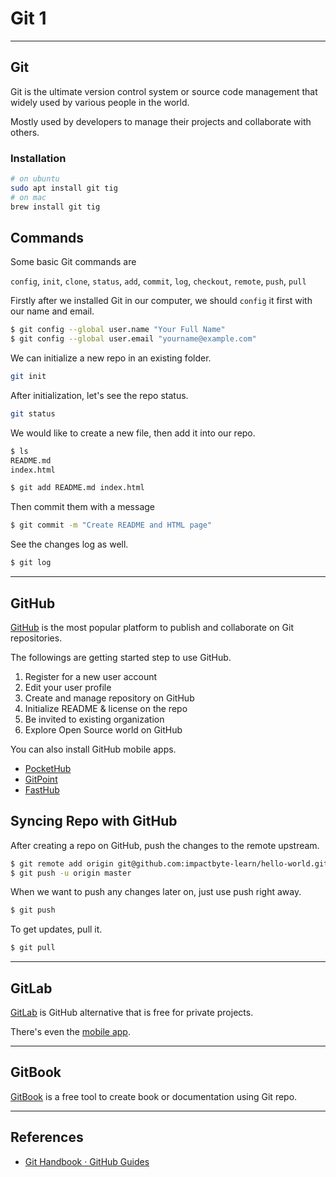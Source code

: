 # Git 1

---

## Git

Git is the ultimate version control system or source code management that widely used by various people in the world.

Mostly used by developers to manage their projects and collaborate with others.

### Installation

```sh
# on ubuntu
sudo apt install git tig
# on mac
brew install git tig
```

## Commands

Some basic Git commands are

`config`, `init`, `clone`, `status`, `add`, `commit`, `log`, `checkout`, `remote`, `push`, `pull`

Firstly after we installed Git in our computer, we should `config` it first with our name and email.

```sh
$ git config --global user.name "Your Full Name"
$ git config --global user.email "yourname@example.com"
```

We can initialize a new repo in an existing folder.

```sh
git init
```

After initialization, let's see the repo status.

```sh
git status
```

We would like to create a new file, then add it into our repo.

```sh
$ ls
README.md
index.html

$ git add README.md index.html
```

Then commit them with a message

```sh
$ git commit -m "Create README and HTML page"
```

See the changes log as well.

```sh
$ git log
```

---

## GitHub

[GitHub](https://github.com) is the most popular platform to publish and collaborate on Git repositories.

The followings are getting started step to use GitHub.

1.  Register for a new user account
2.  Edit your user profile
3.  Create and manage repository on GitHub
4.  Initialize README & license on the repo
5.  Be invited to existing organization
6.  Explore Open Source world on GitHub

You can also install GitHub mobile apps.

* [PocketHub](https://play.google.com/store/apps/details?id=com.github.pockethub.android)
* [GitPoint](https://play.google.com/store/apps/details?id=com.gitpoint)
* [FastHub](https://play.google.com/store/apps/details?id=com.fastaccess.github)

## Syncing Repo with GitHub

After creating a repo on GitHub, push the changes to the remote upstream.

```sh
$ git remote add origin git@github.com:impactbyte-learn/hello-world.git
$ git push -u origin master
```

When we want to push any changes later on, just use push right away.

```sh
$ git push
```

To get updates, pull it.

```sh
$ git pull
```

---

## GitLab

[GitLab](https://gitlab.com) is GitHub alternative that is free for private projects.

There's even the [mobile app](https://play.google.com/store/apps/details?id=com.commit451.gitlab).

---

## GitBook

[GitBook](https://www.gitbook.com) is a free tool to create book or documentation using Git repo.

---

## References

* [Git Handbook · GitHub Guides](https://guides.github.com/introduction/git-handbook)
